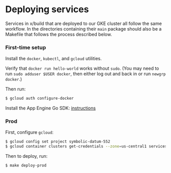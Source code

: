 # Deploying services

Services in x/build that are deployed to our GKE cluster all follow the same
workflow.
In the directories containing their `main` package should also be a Makefile
that follows the process described below.

### First-time setup

Install the `docker`, `kubectl`, and `gcloud` utilities.

Verify that `docker run hello-world` works without `sudo`. (You may need to run
`sudo adduser $USER docker`, then either log out and back in or run `newgrp
docker`.)

Then run:

```sh
$ gcloud auth configure-docker
```

Install the App Engine Go SDK: [instructions](https://cloud.google.com/sdk/docs/quickstart-debian-ubuntu)

### Prod

First, configure `gcloud`:

```sh
$ gcloud config set project symbolic-datum-552
$ gcloud container clusters get-credentials --zone=us-central1 services
```

Then to deploy, run:

```sh
$ make deploy-prod
```
